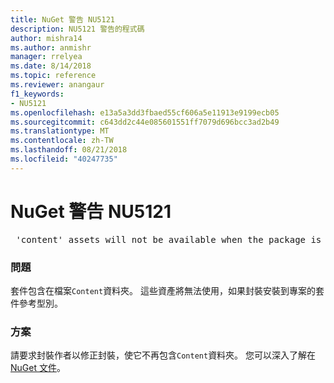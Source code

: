 ```yaml
---
title: NuGet 警告 NU5121
description: NU5121 警告的程式碼
author: mishra14
ms.author: anmishr
manager: rrelyea
ms.date: 8/14/2018
ms.topic: reference
ms.reviewer: anangaur
f1_keywords:
- NU5121
ms.openlocfilehash: e13a5a3dd3fbaed55cf606a5e11913e9199ecb05
ms.sourcegitcommit: c643dd2c44e085601551ff7079d696bcc3ad2b49
ms.translationtype: MT
ms.contentlocale: zh-TW
ms.lasthandoff: 08/21/2018
ms.locfileid: "40247735"
---
```

# <a name="nuget-warning-nu5121"></a>NuGet 警告 NU5121
<pre> 'content' assets will not be available when the package is installed after the migration.</pre>

### <a name="issue"></a>問題

套件包含在檔案`Content`資料夾。 這些資產將無法使用，如果封裝安裝到專案的套件參考型別。


### <a name="solution"></a>方案

請要求封裝作者以修正封裝，使它不再包含`Content`資料夾。 您可以深入了解在[NuGet 文件](https://docs.microsoft.com/en-us/nuget/reference/migrate-packages-config-to-package-reference)。

